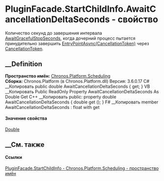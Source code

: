 # PluginFacade.StartChildInfo.AwaitCancellationDeltaSeconds - свойство
Количество секунд до завершения интервала
[AwaitGracefulStopSeconds](P_Chronos_Platform_Scheduling_PluginFacade_StartChildInfo_AwaitGracefulStopSeconds.htm),
когда дочерний процесс пытается принудительно завершить
[EntryPointAsync(CancellationToken)](M_Chronos_Contracts_IPlugin_EntryPointAsync.htm)
через
[CancellationToken](https://learn.microsoft.com/dotnet/api/system.threading.cancellationtoken).
## __Definition
 **Пространство имён:**
[Chronos.Platform.Scheduling](N_Chronos_Platform_Scheduling.htm)  
 **Сборка:** Chronos.Platform (в Chronos.Platform.dll) Версия: 3.6.0.17
C# __Копировать
     public double AwaitCancellationDeltaSeconds { get; }
VB __Копировать
     Public ReadOnly Property AwaitCancellationDeltaSeconds As Double
    	Get
C++ __Копировать
     public:
    property double AwaitCancellationDeltaSeconds {
    	double get ();
    }
F# __Копировать
     member AwaitCancellationDeltaSeconds : float with get
#### Значение свойства
[Double](https://learn.microsoft.com/dotnet/api/system.double)
##  __См. также
#### Ссылки
[PluginFacade.StartChildInfo -
](T_Chronos_Platform_Scheduling_PluginFacade_StartChildInfo.htm)
[Chronos.Platform.Scheduling - пространство
имён](N_Chronos_Platform_Scheduling.htm)
